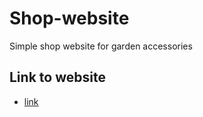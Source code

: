 # Shop-website
Simple shop website for garden accessories 
## Link to website
- [link](https://gardenboi.azurewebsites.net/)
